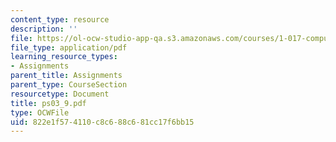 ```yaml
---
content_type: resource
description: ''
file: https://ol-ocw-studio-app-qa.s3.amazonaws.com/courses/1-017-computing-and-data-analysis-for-environmental-applications-fall-2003/822e1f574110c8c688c681cc17f6bb15_ps03_9.pdf
file_type: application/pdf
learning_resource_types:
- Assignments
parent_title: Assignments
parent_type: CourseSection
resourcetype: Document
title: ps03_9.pdf
type: OCWFile
uid: 822e1f57-4110-c8c6-88c6-81cc17f6bb15
---
```

